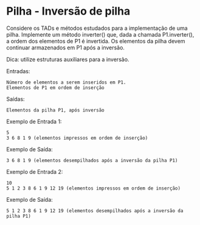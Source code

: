 # Pilha - Inversão de pilha
Considere os TADs e métodos estudados para a implementação de uma pilha. Implemente um método inverter() que, dada a chamada P1.inverter(), a ordem dos elementos de P1 é invertida. Os elementos da pilha devem continuar armazenados em P1 após a inversão.

Dica: utilize estruturas auxiliares para a inversão.

Entradas:

    Número de elementos a serem inseridos em P1.
    Elementos de P1 em ordem de inserção

Saídas:

    Elementos da pilha P1, após inversão

Exemplo de Entrada 1:

    5
    3 6 8 1 9 (elementos impressos em ordem de inserção)

Exemplo de Saída:

    3 6 8 1 9 (elementos desempilhados após a inversão da pilha P1)

Exemplo de Entrada 2:

    10
    5 1 2 3 8 6 1 9 12 19 (elementos impressos em ordem de inserção)

Exemplo de Saída:

    5 1 2 3 8 6 1 9 12 19 (elementos desempilhados após a inversão da pilha P1)